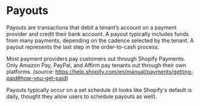 # Payouts

Payouts are transactions that debit a tenant’s account on a payment provider and credit their bank account. A payout typically includes funds from many payments, depending on the cadence selected by the tenant. A payout represents the last step in the order-to-cash process.

Most payment providers pay customers out through Shopify Payments. Only Amazon Pay, PayPal, and Affirm pay tenants out through their own platforms. (source: https://help.shopify.com/en/manual/payments/getting-paid#how-you-get-paid)

Payouts typically occur on a set schedule (it looks like Shopify's default is daily, thought they allow users to schedule payouts as well).